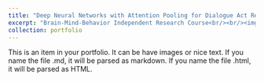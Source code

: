 ```yaml
---
title: "Deep Neural Networks with Attention Pooling for Dialogue Act Recognition"
excerpt: "Brain-Mind-Behavior Independent Research Course<br/><br/><img src='/images/SAR_2.png' align='middle' width='700' height='500'>"
collection: portfolio
---
```


This is an item in your portfolio. It can be have images or nice text. If you name the file .md, it will be parsed as markdown. If you name the file .html, it will be parsed as HTML. 
